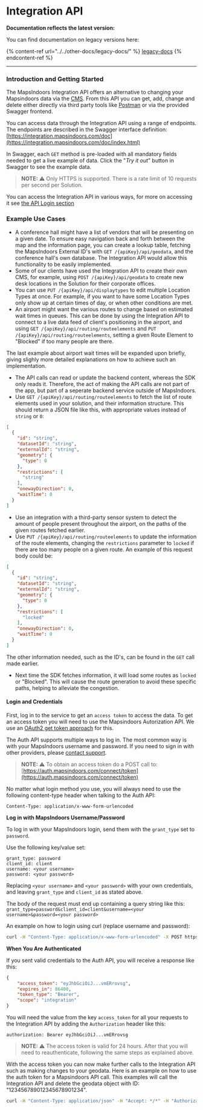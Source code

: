 # Integration API

**Documentation reflects the latest version:**&#x20;

You can find documentation on legacy versions here:

{% content-ref url="../../other-docs/legacy-docs/" %}
[legacy-docs](../../other-docs/legacy-docs/)
{% endcontent-ref %}

***

### Introduction and Getting Started[​](https://docs.mapsindoors.com/api#introduction-and-getting-started) <a href="#introduction-and-getting-started" id="introduction-and-getting-started"></a>

The MapsIndoors Integration API offers an alternative to changing your Mapsindoors data via the [CMS](https://cms.mapsindoors.com/). From this API you can get, add, change and delete either directly via third party tools like [Postman](https://www.postman.com/) or via the provided Swagger frontend.

You can access data through the Integration API using a range of endpoints. The endpoints are described in the Swagger interface definition: [https://integration.mapsindoors.com/doc](https://integration.mapsindoors.com/doc/index.html)

In Swagger, each `GET` method is pre-loaded with all mandatory fields needed to get a live example of data. Click the "_Try it out_" button in Swagger to see the example data.

> **NOTE:** ⚠️ Only HTTPS is supported. There is a rate limit of 10 requests per second per Solution.

You can access the Integration API in various ways, for more on accessing it see [the API Login section](https://docs.mapsindoors.com/api-login)

### Example Use Cases[​](https://docs.mapsindoors.com/api#example-use-cases) <a href="#example-use-cases" id="example-use-cases"></a>

* A conference hall might have a list of vendors that will be presenting on a given date. To ensure easy navigation back and forth between the map and the information page, you can create a lookup table, fetching the MapsIndoors External ID's with `GET /{apiKey}/api/geodata`, and the conference hall's own database. The Integration API would allow this functionality to be easily implemented.
* Some of our clients have used the Integration API to create their own CMS, for example, using `POST /{apiKey}/api/geodata` to create new desk locations in the Solution for their corporate offices.
* You can use `PUT /{apiKey}/api/displaytypes` to edit multiple Location Types at once. For example, if you want to have some Location Types only show up at certain times of day, or when other conditions are met.
* An airport might want the various routes to change based on estimated wait times in queues. This can be done by using the Integration API to connect to a live data feed of client's positioning in the airport, and using `GET /{apiKey}/api/routing/routeelements` and `PUT /{apiKey}/api/routing/routeelements`, setting a given Route Element to "Blocked" if too many people are there.

The last example about airport wait times will be expanded upon briefly, giving slighly more detailed explanations on how to achieve such an implementation.

* The API calls can read or update the backend content, whereas the SDK only reads it. Therefore, the act of making the API calls are not part of the app, but part of a seperate backend service outside of MapsIndoors.
* Use `GET /{apiKey}/api/routing/routeelements` to fetch the list of route elements used in your solution, and their information structure. This should return a JSON file like this, with appropriate values instead of `string` or `0`:

```json
[
  {
    "id": "string",
    "datasetId": "string",
    "externalId": "string",
    "geometry": {
      "type": 0
    },
    "restrictions": [
      "string"
    ],
    "onewayDirection": 0,
    "waitTime": 0
  }
]
```

* Use an integration with a third-party sensor system to detect the amount of people present throughout the airport, on the paths of the given routes fetched earlier.
* Use `PUT /{apiKey}/api/routing/routeelements` to update the information of the route elements, changing the `restrictions` parameter to `locked` if there are too many people on a given route. An example of this request body could be:

```json
[
  {
    "id": "string",
    "datasetId": "string",
    "externalId": "string",
    "geometry": {
      "type": 0
    },
    "restrictions": [
      "locked"
    ],
    "onewayDirection": 0,
    "waitTime": 0
  }
]
```

The other information needed, such as the ID's, can be found in the `GET` call made earlier.

* Next time the SDK fetches information, it will load some routes as `locked` or "Blocked". This will cause the route generation to avoid these specific paths, helping to alleviate the congestion.

#### Login and Credentials[​](https://docs.mapsindoors.com/api#login-and-credentials) <a href="#login-and-credentials" id="login-and-credentials"></a>

First, log in to the service to get an `access token` to access the data. To get an access token you will need to use the Mapsindoors Autorization API. We use an [OAuth2 get token approach](https://auth0.com/docs/api/authentication#get-token) for this.

The Auth API supports multiple ways to log in. The most common way is with your MapsIndoors username and password. If you need to sign in with other providers, please [contact support](https://mapspeople.com/support).

> **NOTE:** ⚠️ To obtain an access token do a POST call to: [https://auth.mapsindoors.com/connect/token](https://auth.mapsindoors.com/connect/token)

No matter what login method you use, you will always need to use the following content-type header when talking to the Auth API:

```http
Content-Type: application/x-www-form-urlencoded
```

**Log in with MapsIndoors Username/Password**[**​**](https://docs.mapsindoors.com/api#log-in-with-mapsindoors-usernamepassword)

To log in with your MapsIndoors login, send them with the `grant_type` set to `password`.

Use the following key/value set:

```http
grant_type: password
client_id: client
username: <your username>
password: <your password>
```

Replacing `<your username>` and `<your password>` with your own credentials, and leaving `grant_type` and `client_id` as stated above.

The body of the request must end up containing a query string like this: `grant_type=password&client_id=client&username=<your username>&password=<your password>`

An example on how to login using curl (replace username and password):

```bash
curl -H "Content-Type: application/x-www-form-urlencoded" -X POST https://auth.mapsindoors.com/connect/token -d "grant_type=password&client_id=client&username=example@example.com&password=youpassword"
```

**When You Are Authenticated**[**​**](https://docs.mapsindoors.com/api#when-you-are-authenticated)

If you sent valid credentials to the Auth API, you will receive a response like this:

```json
{
    "access_token": "eyJhbGciOiJ...vmERrovsg",
    "expires_in": 86400,
    "token_type": "Bearer",
    "scope": "integration"
}
```

You will need the value from the key `access_token` for all your requests to the Integration API by adding the `Authorization` header like this:

```http
authorization: Bearer eyJhbGciOiJ...vmERrovsg
```

> **NOTE:** ⚠️ The access token is valid for 24 hours. After that you will need to reauthenticate, following the same steps as explained above.

With the access token you can now make further calls to the Integration API such as making changes to your geodata. Here is an example on how to use the auth token for a Mapsindoors API call. This examples will call the Integration API and delete the geodata object with ID: "123456789012345678901234".

```bash
curl -H "Content-Type: application/json" -H "Accept: */*" -H "Authorization: Bearer eyJhbG... " -X DELETE https://integration.mapsindoors.com/550c26a864617400a40f0000/api/geodata -d "[\"123456789012345678901234\"]
```
